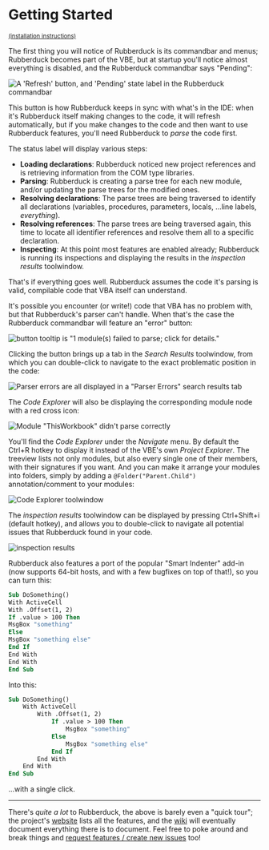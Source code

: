 # Getting Started

<sub>[(installation instructions)](https://github.com/rubberduck-vba/Rubberduck/wiki/Installing)</sub>

The first thing you will notice of Rubberduck is its commandbar and menus; Rubberduck becomes part of the VBE, but at startup you'll notice almost everything is disabled, and the Rubberduck commandbar says "Pending":

![A 'Refresh' button, and 'Pending' state label in the Rubberduck commandbar](https://cloud.githubusercontent.com/assets/5751684/21707782/2e5a1a42-d3a0-11e6-87a3-c36ff65f9a79.png)

This button is how Rubberduck keeps in sync with what's in the IDE: when it's Rubberduck itself making changes to the code, it will refresh automatically, but if you make changes to the code and then want to use Rubberduck features, you'll need Rubberduck to *parse* the code first.

The status label will display various steps:

 - **Loading declarations**: Rubberduck noticed new project references and is retrieving information from the COM type libraries.
 - **Parsing**: Rubberduck is creating a parse tree for each new module, and/or updating the parse trees for the modified ones.
 - **Resolving declarations**: The parse trees are being traversed to identify all declarations (variables, procedures, parameters, locals, ...line labels, *everything*).
 - **Resolving references**: The parse trees are being traversed again, this time to locate all identifier references and resolve them all to a specific declaration.
 - **Inspecting**: At this point most features are enabled already; Rubberduck is running its inspections and displaying the results in the *inspection results* toolwindow.
 
That's if everything goes well. Rubberduck assumes the code it's parsing is valid, compilable code that VBA itself can understand.

It's possible you encounter (or write!) code that VBA has no problem with, but that Rubberduck's parser can't handle. When that's the case the Rubberduck commandbar will feature an "error" button:
 
![button tooltip is "1 module(s) failed to parse; click for details."](https://cloud.githubusercontent.com/assets/5751684/21708236/810e9ade-d3a4-11e6-8b4c-c4ec223c066a.png)

Clicking the button brings up a tab in the *Search Results* toolwindow, from which you can double-click to navigate to the exact problematic position in the code:

![Parser errors are all displayed in a "Parser Errors" search results tab](https://cloud.githubusercontent.com/assets/5751684/21708348/86e64b72-d3a5-11e6-9aa8-60cd8d0bec33.png)

The *Code Explorer* will also be displaying the corresponding module node with a red cross icon:

![Module "ThisWorkbook" didn't parse correctly](https://cloud.githubusercontent.com/assets/5751684/21708276/e8f67e50-d3a4-11e6-8c1d-e84d4e9ccce6.png)

You'll find the *Code Explorer* under the *Navigate* menu. By default the Ctrl+R hotkey to display it instead of the VBE's own *Project Explorer*. The treeview lists not only modules, but also every single one of their members, with their signatures if you want. And you can make it arrange your modules into folders, simply by adding a `@Folder("Parent.Child")` annotation/comment to your modules:

![Code Explorer toolwindow](https://cloud.githubusercontent.com/assets/5751684/21708614/90335a46-d3a8-11e6-9e76-61cc3f566c7a.png)

The *inspection results* toolwindow can be displayed by pressing Ctrl+Shift+i (default hotkey), and allows you to double-click to navigate all potential issues that Rubberduck found in your code.

![inspection results](https://cloud.githubusercontent.com/assets/5751684/21708911/d0c47bc4-d3aa-11e6-88f2-b0c9fcfda7ed.png)

Rubberduck also features a port of the popular "Smart Indenter" add-in (now supports 64-bit hosts, and with a few bugfixes on top of that!), so you can turn this:

````vb
Sub DoSomething()
With ActiveCell
With .Offset(1, 2)
If .value > 100 Then
MsgBox "something"
Else
MsgBox "something else"
End If
End With
End With
End Sub
````

Into this:

````vb
Sub DoSomething()
    With ActiveCell
        With .Offset(1, 2)
            If .value > 100 Then
                MsgBox "something"
            Else
                MsgBox "something else"
            End If
        End With
    End With
End Sub
````

...with a single click.

---

There's *quite a lot* to Rubberduck, the above is barely even a "quick tour"; the project's [website](http://www.rubberduckvba.com/) lists all the features, and the [wiki](https://github.com/rubberduck-vba/Rubberduck/wiki) will eventually document everything there is to document. Feel free to poke around and break things and [request features / create new issues](https://github.com/rubberduck-vba/Rubberduck/issues/new) too!
